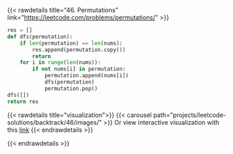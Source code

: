 {{< rawdetails title="46. Permutations" link="https://leetcode.com/problems/permutations/" >}}

```python
res = []
def dfs(permutation):
    if len(permutation) == len(nums):
        res.append(permutation.copy())
        return
    for i in range(len(nums)):
        if not nums[i] in permutation:
            permutation.append(nums[i])
            dfs(permutation)
            permutation.pop()
dfs([])
return res
```


{{< rawdetails title="visualization">}}
{{< carousel path="projects/leetcode-solutions/backtrack/46/images/" >}}
Or view interactive visualization with this [link](https://www.recursionvisualizer.com/?function_definition=nums%20%3D%20%5B1%2C2%2C3%5D%0Ares%20%3D%20%5B%5D%0Adef%20dfs%28permutation%29%3A%0A%20%20%20%20if%20len%28permutation%29%20%3D%3D%20len%28nums%29%3A%0A%20%20%20%20%20%20%20%20res.append%28permutation.copy%28%29%29%0A%20%20%20%20%20%20%20%20return%0A%20%20%20%20for%20i%20in%20range%28len%28nums%29%29%3A%0A%20%20%20%20%20%20%20%20if%20not%20nums%5Bi%5D%20in%20permutation%3A%0A%20%20%20%20%20%20%20%20%20%20%20%20permutation.append%28nums%5Bi%5D%29%0A%20%20%20%20%20%20%20%20%20%20%20%20dfs%28permutation%29%0A%20%20%20%20%20%20%20%20%20%20%20%20permutation.pop%28%29&function_call=dfs%28%5B%5D%29)
{{< endrawdetails >}}


{{< endrawdetails >}}